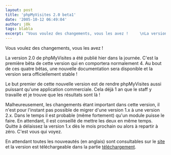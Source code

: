```yaml
---
layout: post
title: 'phpMyVisites 2.0 beta1'
date: '2005-10-12 06:49:04'
author: j0k
tags: blabla
excerpt: "Vous voulez des changements, vous les avez !     \nLa version 2.0 de phpMyVisites a été publié hier dans la journée. C'est la première bêta de cette version qui en comportera normalement 4. Au bout de ces quatre bêtas, une nouvelle documentation sera disponible et la version sera officiellement stable !  \n  \nLe but premier de cette nouvelle version      …"
---
```


Vous voulez des changements, vous les avez !

La version 2.0 de phpMyVisites a été publié hier dans la journée. C'est la première bêta de cette version qui en comportera normalement 4. Au bout de ces quatre bêtas, une nouvelle documentation sera disponible et la version sera officiellement stable !

Le but premier de cette nouvelle version est de rendre phpMyVisites aussi puissant qu'une application commerciale. Cela déjà 1 an que le staff y travaille et je trouve que les résultats sont là !

Malheureusement, les changements étant important dans cette version, il n'est pour l'instant pas possible de migrer d'une version 1.x à une version 2.x. Dans le temps il est probable (même fortement) qu'un module puisse le faire.   En attendant, il est conseillé de mettre les deux en même temps. Quitte à délaissez la version 1.x dès le mois prochain ou alors à repartir à zéro. C'est vous qui voyez.

En attendant toutes les nouveautés (en anglais) sont consultables sur le [site](http://www.phpmyvisites.net/forums/index.php/t/1937/0/) et la version est téléchargeable dans la partie [téléchargement](http://www.phpmyvisites.net/dl.php?id=phpmyvisites_2_beta1.zip).
